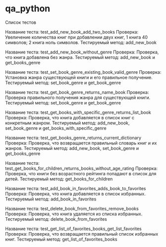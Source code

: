 # qa_python

Список тестов

Название теста: test_add_new_book_add_two_books
Проверка: Увеличение количества книг при добавлении двух книг, 1 книга 40 символов; 2 книга ноль символов.
Тестируемый метод: add_new_book

Название теста: test_add_new_book_without_genre
Проверка: Проверка, что книга добавлена без жанра.
Тестируемый метод: add_new_book и get_books_genre

Название теста: test_set_book_genre_existing_book_valid_genre
Проверка: Установка жанра существующей книги и его правильное получение.
Тестируемый метод: set_book_genre и get_book_genre

Название теста: test_get_book_genre_returns_name_book
Проверка: Проверка правильного получения жанра для существующей книги.
Тестируемый метод: set_book_genre и get_book_genre

Название теста: test_get_books_with_specific_genre_returns_list_book
Проверка: Проверка, что книга добавляется в список книг с конкретным жанром.
Тестируемый метод: add_new_book, set_book_genre и get_books_with_specific_genre

Название теста: test_get_books_genre_returns_current_dictionary
Проверка: Проверка, что возвращается правильный словарь книг и их жанров.
Тестируемый метод: add_new_book, set_book_genre и get_books_genre

Название теста: test_get_books_for_children_returns_books_without_age_rating
Проверка: Проверка, что книги без возрастного рейтинга попадают в список для детей.
Тестируемый метод: get_books_for_children

Название теста: test_add_book_in_favorites_adds_book_to_favorites
Проверка: Проверка, что книга добавляется в список избранных.
Тестируемый метод: add_book_in_favorites

Название теста: test_delete_book_from_favorites_remove_books
Проверка: Проверка, что книга удаляется из списка избранных.
Тестируемый метод: delete_book_from_favorites

Название теста: test_get_list_of_favorites_books_get_list_favorites
Проверка: Проверка, что возвращается правильный список избранных книг.
Тестируемый метод: get_list_of_favorites_books